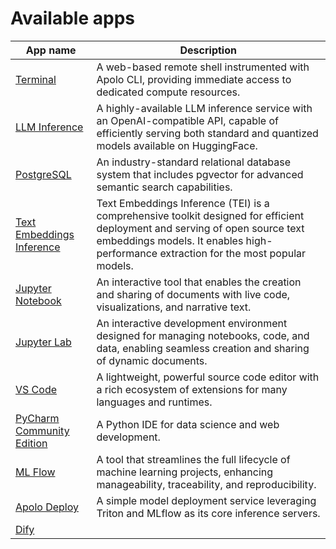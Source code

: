 # Available apps

| App name                                                                                    | Description                                                                                                                                                                                                         |
| ------------------------------------------------------------------------------------------- | ------------------------------------------------------------------------------------------------------------------------------------------------------------------------------------------------------------------- |
| [Terminal](terminal.md)                                   | A web-based remote shell instrumented with Apolo CLI, providing immediate access to dedicated compute resources.                                                                                                    |
| [LLM Inference](llm-inference.md)                         | A highly-available LLM inference service with an OpenAI-compatible API, capable of efficiently serving both standard and quantized models available on HuggingFace.                                                 |
| [PostgreSQL](postgre-sql.md)                              | An industry-standard relational database system that includes pgvector for advanced semantic search capabilities.                                                                                                   |
| [Text Embeddings Inference](text-embeddings-inference.md) | Text Embeddings Inference (TEI) is a comprehensive toolkit designed for efficient deployment and serving of open source text embeddings models. It enables high-performance extraction for the most popular models. |
| [Jupyter Notebook](jupyter-notebook.md)                   | An interactive tool that enables the creation and sharing of documents with live code, visualizations, and narrative text.                                                                                          |
| [Jupyter Lab](jupyter-lab.md)                             | An interactive development environment designed for managing notebooks, code, and data, enabling seamless creation and sharing of dynamic documents.                                                                |
| [VS Code](vs-code.md)                                     | A lightweight, powerful source code editor with a rich ecosystem of extensions for many languages and runtimes.                                                                                                     |
| [PyCharm Community Edition](py-charm.md)                  | A Python IDE for data science and web development.                                                                                                                                                                  |
| [ML Flow](ml-flow.md)                                     | A tool that streamlines the full lifecycle of machine learning projects, enhancing manageability, traceability, and reproducibility.                                                                                |
| [Apolo Deploy](apolo-deploy.md)                           | A simple model deployment service leveraging Triton and MLflow as its core inference servers.                                                                                                                       |
|[Dify](dify.md)                                            |  | 